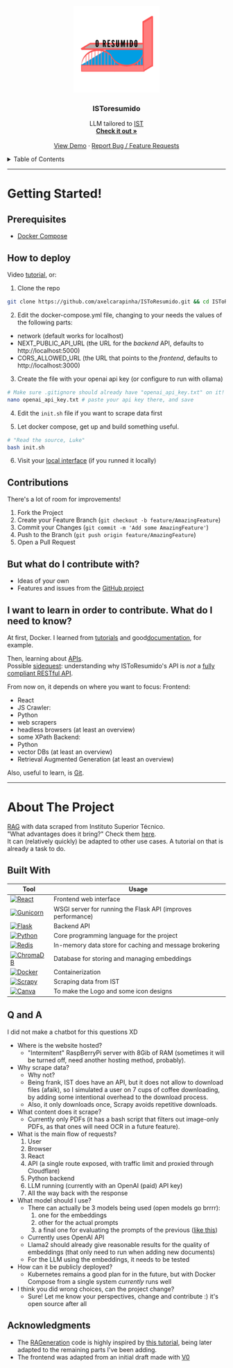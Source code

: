 <a id="readme-top"></a>

<!-- PROJECT LOGO -->
<br />
<div align="center">
  <a href="https://github.com/axelcarapinha/ISToResumido">
    <img src="00_resources/logo_rounded.png" alt="Logo" width="200" height="200">
  </a>

<h3 align="center">ISToresumido</h3>
  <p align="center">
    LLM tailored to <a href="https://tecnico.ulisboa.pt/en/">IST</a>
    <br />
    <a href="https://istoresumido.axelamc.com"><strong>Check it out »</strong></a>
    <br />
    <br />
    <a href="https://youtu.be/ow49a4tRq6Q">View Demo</a>
    &middot;
    <a href="https://github.com/axelcarapinha/ISToResumido/issues/new">Report Bug / Feature Requests</a>
  </p>
</div>

<!-- TABLE OF CONTENTS -->
<details>
  <summary>Table of Contents</summary>
  <ol>
    <li>
      <a href="#getting-started">Getting Started</a>
      <ul>
        <li><a href="#prerequisites">Prerequisites</a></li>
        <li><a href="#how-to-deploy">How to deploy</a></li>
        <li><a href="#contributions">Contributions</a></li>
      </ul>
    </li>
    <li>
      <a href="#about-the-project">About The Project!</a>
      <ul>
        <li><a href="#built-with">Built With</a></li>
        <li><a href="#q-and-a">Q and A</a></li>
        <li><a href="#license">License</a></li>
        <li><a href="#acknowledgments">Acknowledgments</a></li>
      </ul>
    </li>
  </ol>
</details>

---
# Getting Started!

## Prerequisites
- <a href="https://docs.docker.com/compose/install/">Docker Compose</a>

## How to deploy
Video <a href="https://youtu.be/ow49a4tRq6Q">tutorial</a>, or:
1. Clone the repo

```bash
git clone https://github.com/axelcarapinha/ISToResumido.git && cd ISToResumido
```

2. Edit the docker-compose.yml file, changing to your needs the values of the following parts:
- network (default works for localhost)
- NEXT_PUBLIC_API_URL (the URL for the _backend_ API, defaults to http://localhost:5000)
- CORS_ALLOWED_URL (the URL that points to the _frontend_, defaults to http://localhost:3000)

3. Create the file with your openai api key (or configure to run with ollama)
```bash
# Make sure .gitignore should already have "openai_api_key.txt" on it!
nano openai_api_key.txt # paste your api key there, and save
```

4. Edit the `init.sh` file if you want to scrape data first

5. Let docker compose, get up and build something useful.
```bash
# "Read the source, Luke"
bash init.sh
```

6. Visit your <a href="http://localhost:3000">local interface</a> (if you runned it locally)

## Contributions
There's a lot of room for improvements!

1. Fork the Project
2. Create your Feature Branch (`git checkout -b feature/AmazingFeature`)
3. Commit your Changes (`git commit -m 'Add some AmazingFeature'`)
4. Push to the Branch (`git push origin feature/AmazingFeature`)
5. Open a Pull Request


## But what do I contribute with?
- Ideas of your own
- Features and issues from the [GitHub project](https://github.com/users/axelcarapinha/projects/11)

## I want to learn in order to contribute. What do I need to know?
At first, Docker. I learned from [tutorials](https://www.youtube.com/watch?v=dH3DdLy574M&list=PLIhvC56v63IJlnU4k60d0oFIrsbXEivQo) and good[documentation](https://docs.docker.com/), for example.

Then, learning about [APIs](https://www.youtube.com/watch?v=4vLxWqE94l4). <br/>
Possible <u>sidequest</u>: understanding why ISToResumido's API is _not_ a [fully compliant RESTful API](https://roy.gbiv.com/untangled/2008/rest-apis-must-be-hypertext-driven).

From now on, it depends on where you want to focus:
Frontend:
  - React
  - JS
Crawler: 
  - Python
  - web scrapers
  - headless browsers (at least an overview)
  - some XPath
Backend: 
  - Python
  - vector DBs (at least an overview)
  - Retrieval Augmented Generation (at least an overview)

Also, useful to learn, is [Git](https://learngitbranching.js.org/).

---

# About The Project
<a href="https://en.wikipedia.org/wiki/Retrieval-augmented_generation">RAG</a> with data scraped from <a>Instituto Superior Técnico</a>. <br/>
"What advantages does it bring?" Check them <a href="https://istoresumido.axelamc.com">here</a>.
<br/>
It can (relatively quickly) be adapted to other use cases. A tutorial on that is already a task to do.<br/>


## Built With

| Tool           | Usage                                                               |
|----------------|---------------------------------------------------------------------|
| [![React][React]][React-url]      | Frontend web interface                           |
| [![Gunicorn][Gunicorn]][Gunicorn-url] | WSGI server for running the Flask API (improves performance) |
| [![Flask][Flask]][Flask-url]      | Backend API                                      |
| [![Python][Python]][Python-url]   | Core programming language for the project        |
| [![Redis][Redis]][Redis-url]      | In-memory data store for caching and message brokering |
| [![ChromaDB][ChromaDB]][ChromaDB-url] | Database for storing and managing embeddings |
| [![Docker][Docker]][Docker-url]   | Containerization 
| [![Scrapy][Scrapy]][Scrapy-url]  | Scraping data from IST                            |
| [![Canva][Canva]][Canva-url]      | To make the Logo and some icon designs           |



## Q and A
I did not make a chatbot for this questions XD

- Where is the website hosted?
  - "Intermitent" RaspBerryPi server with 8Gib of RAM (sometimes it will be turned off, need another hosting method, probably).
- Why scrape data?
  - Why not?
  - Being frank, IST does have an API, but it does not allow to download files (afaik), so I simulated a user on 7 cups of coffee downloading, by adding some intentional overhead to the download process.
  - Also, it only downloads once, Scrapy avoids repetitive downloads.
- What content does it scrape?
  - Currently only PDFs (it has a bash script that filters out image-only PDFs, as that ones will need OCR in a future feature).
- What is the main flow of requests?
  1. User
  2. Browser
  3. React
  4. API (a single route exposed, with traffic limit and proxied through Cloudflare)
  5. Python backend
  6. LLM running (currently with an OpenAI (paid) API key)
  7. All the way back with the response
- What model should I use?
  - There can actually be 3 models being used (open models go brrrr):
    1. one for the embeddings
    2. other for the actual prompts
    3. a final one for evaluating the prompts of the previous (<a href="https://humornama.com/wp-content/uploads/2021/01/Obama-Awarding-Obama-meme-template.jpg">like this</a>)
  - Currently uses OpenAI API
  - Llama2 should already give reasonable results for the quality of embeddings (that only need to run when adding new documents)
  - For the LLM using the embeddings, it needs to be tested
- How can it be publicly deployed?
  - Kubernetes remains a good plan for in the future, but with Docker Compose from a single system _currently_ runs well
- I think you did wrong choices, can the project change?
  - Sure! Let me know your perspectives, change and contribute :) it's open source after all

## Acknowledgments
- The <a href="./backend//RAGeneration/">RAGeneration</a> code is highly inspired by [this tutorial](https://www.youtube.com/watch?v=2TJxpyO3ei4), being later adapted to the remaining parts I've been adding.
- The frontend was adapted from an initial draft made with <a href="https://v0.dev/">V0</a>


[Scrapy]: https://img.shields.io/badge/Scrapy-00B140?style=for-the-badge&logo=scrapy&logoColor=white
[Scrapy-url]: https://scrapy.org/

[Canva]: https://img.shields.io/badge/Canva-00C4CC?style=for-the-badge&logo=canva&logoColor=white
[Canva-url]: https://www.canva.com/

[Flask]: https://img.shields.io/badge/Flask-000000?style=for-the-badge&logo=flask&logoColor=white
[Flask-url]: https://flask.palletsprojects.com/en/stable/

[Python]: https://img.shields.io/badge/Python-3776AB?style=for-the-badge&logo=python&logoColor=white
[Python-url]: https://www.python.org/

[ChromaDB]: https://img.shields.io/badge/ChromaDB-FF6B6B?style=for-the-badge&logo=database&logoColor=white
[ChromaDB-url]: https://www.trychroma.com/

[Gunicorn]: https://img.shields.io/badge/Gunicorn-5A5A5A?style=for-the-badge&logo=gunicorn&logoColor=white
[Gunicorn-url]: https://gunicorn.org/

[Redis]: https://img.shields.io/badge/Redis-DC382D?style=for-the-badge&logo=redis&logoColor=white
[Redis-url]: https://redis.io/

[Docker]: https://img.shields.io/badge/Docker-2496ED?style=for-the-badge&logo=docker&logoColor=white
[Docker-url]: https://www.docker.com/

[React]: https://img.shields.io/badge/React-20232A?style=for-the-badge&logo=react&logoColor=61DAFB
[React-url]: https://react.dev/
